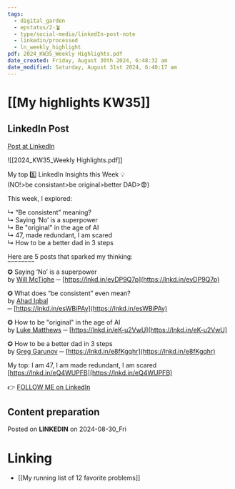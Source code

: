 ```yaml
---
tags:
  - digital_garden
  - epstatus/2-🪴
  - type/social-media/linkedIn-post-note
  - linkedin/processed
  - ln_weekly_highlight
pdf: 2024_KW35_Weekly Highlights.pdf
date_created: Friday, August 30th 2024, 6:48:32 am
date_modified: Saturday, August 31st 2024, 6:40:17 am
---
```

# [[My highlights KW35]]
## LinkedIn Post
[Post at LinkedIn](https://www.linkedin.com/posts/sebastiankamilli_top-5-in-kw-352024-activity-7235164544384323586-Ke1S?utm_source=share&utm_medium=member_desktop)

![[2024_KW35_Weekly Highlights.pdf]]


My top 5️⃣ LinkedIn Insights this Week 💡  
(NO!>be consistant>be original>better DAD>😨)  
  
This week, I explored:  
  
↳ “Be consistent” meaning?  
↳ Saying ‘No’ is a superpower  
↳ Be "original" in the age of AI  
↳ 47, made redundant, I am scared  
↳ How to be a better dad in 3 steps  
  
  
Here are 5 posts that sparked my thinking:  
‾‾‾‾‾‾‾‾  
✪ Saying ‘No’ is a superpower  
by [Will McTighe](https://www.linkedin.com/in/will-mctighe/) ─ [https://lnkd.in/eyDP9Q7p](https://lnkd.in/eyDP9Q7p)  
  
✪ What does “be consistent” even mean?  
by [Ahad Iqbal](https://www.linkedin.com/in/ahad--iqbal/)  
─ [https://lnkd.in/esWBiPAy](https://lnkd.in/esWBiPAy)  
  
✪ How to be "original" in the age of AI  
by [Luke Matthews](https://www.linkedin.com/in/lukematthws/) ─ [https://lnkd.in/eK-u2VwU](https://lnkd.in/eK-u2VwU)  
  
✪ How to be a better dad in 3 steps  
by [Greg Garunov](https://www.linkedin.com/in/greggarunov/) ─ [https://lnkd.in/e8fKgqhr](https://lnkd.in/e8fKgqhr)  
  
My top: I am 47, I am made redundant, I am scared  
[https://lnkd.in/eQ4WUPFB](https://lnkd.in/eQ4WUPFB)


👉 [FOLLOW ME on LinkedIn](https://www.linkedin.com/comm/mynetwork/discovery-see-all?usecase=PEOPLE_FOLLOWS&followMember=sebastiankamilli)

## Content preparation



Posted on **LINKEDIN** on 2024-08-30_Fri
# Linking
+ [[My running list of 12 favorite problems]]